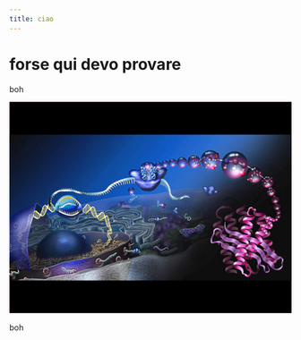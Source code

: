 ```yaml
---
title: ciao
---
```

# f﻿orse qui devo provare

b﻿oh

![](/images/uploads/1500px-sintesi-proteica.jpg)

b﻿oh